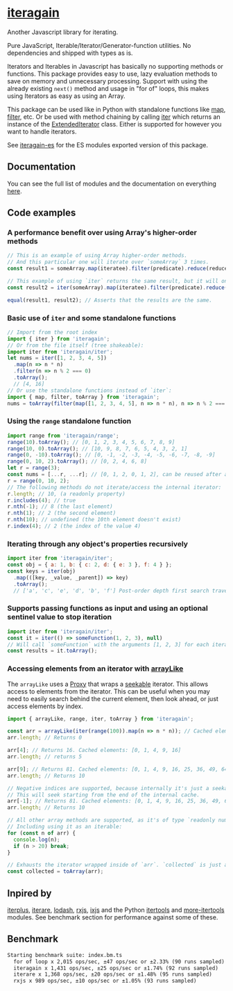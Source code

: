 
# [iteragain](https://www.npmjs.com/package/iteragain)

Another Javascript library for iterating.

Pure JavaScript, Iterable/Iterator/Generator-function utilities. No dependencies and shipped with types as is.

Iterators and Iterables in Javascript has basically no supporting methods or functions. This package provides easy to use, lazy evaluation methods to save on memory and unnecessary processing. Support with using the already existing `next()` method and usage in "for of" loops, this makes using Iterators as easy as using an Array.

This package can be used like in Python with standalone functions like [map](https://danieloakman.github.io/iteragain/functions/map.map.html), [filter](https://danieloakman.github.io/iteragain/functions/filter.filter.html), etc. Or be used with method chaining by calling [iter](https://danieloakman.github.io/iteragain/functions/iter.iter.html) which returns an instance of the [ExtendedIterator](https://danieloakman.github.io/iteragain/classes/internal_ExtendedIterator.ExtendedIterator.html) class. Either is supported for however you want to handle iterators.

See [iteragain-es](https://www.npmjs.com/package/iteragain-es) for the ES modules exported version of this package.

## Documentation

You can see the full list of modules and the documentation on everything [here](https://danieloakman.github.io/iteragain).

## Code examples

### A performance benefit over using Array's higher-order methods

```js
// This is an example of using Array higher-order methods.
// And this particular one will iterate over `someArray` 3 times.
const result1 = someArray.map(iteratee).filter(predicate).reduce(reducer);

// This example of using `iter` returns the same result, but it will only iterate over `someArray` once.
const result2 = iter(someArray).map(iteratee).filter(predicate).reduce(reducer).toArray();

equal(result1, result2); // Asserts that the results are the same.
```

### Basic use of `iter` and some standalone functions

```js
// Import from the root index
import { iter } from 'iteragain';
// Or from the file itself (tree shakeable):
import iter from 'iteragain/iter';
let nums = iter([1, 2, 3, 4, 5])
  .map(n => n * n)
  .filter(n => n % 2 === 0)
  .toArray();
  // [4, 16]
// Or use the standalone functions instead of `iter`:
import { map, filter, toArray } from 'iteragain';
nums = toArray(filter(map([1, 2, 3, 4, 5], n => n * n), n => n % 2 === 0)); // [4, 16]
```

### Using the `range` standalone function

```js
import range from 'iteragain/range';
range(10).toArray(); // [0, 1, 2, 3, 4, 5, 6, 7, 8, 9]
range(10, 0).toArray(); // [10, 9, 8, 7, 6, 5, 4, 3, 2, 1]
range(0, -10).toArray(); // [0, -1, -2, -3, -4, -5, -6, -7, -8, -9]
range(0, 10, 2).toArray(); // [0, 2, 4, 6, 8]
let r = range(3);
const nums = [...r, ...r]; // [0, 1, 2, 0, 1, 2], can be reused after a full iteration.
r = range(0, 10, 2);
// The following methods do not iterate/access the internal iterator:
r.length; // 10, (a readonly property)
r.includes(4); // true
r.nth(-1); // 8 (the last element)
r.nth(1); // 2 (the second element)
r.nth(10); // undefined (the 10th element doesn't exist)
r.index(4); // 2 (the index of the value 4)
```

### Iterating through any object's properties recursively

```js
import iter from 'iteragain/iter';
const obj = { a: 1, b: { c: 2, d: { e: 3 }, f: 4 } };
const keys = iter(obj)
  .map(([key, _value, _parent]) => key)
  .toArray();
  // ['a', 'c', 'e', 'd', 'b', 'f'] Post-order depth first search traversal of `obj`.
```

### Supports passing functions as input and using an optional sentinel value to stop iteration

```js
import iter from 'iteragain/iter';
const it = iter(() => someFunction(1, 2, 3), null)
// Will call `someFunction` with the arguments [1, 2, 3] for each iteration until it returns `null`:
const results = it.toArray();
```

### Accessing elements from an iterator with [arrayLike](https://danieloakman.github.io/iteragain/functions/arrayLike.arrayLike.html)

The `arrayLike` uses a [Proxy](https://developer.mozilla.org/en-US/docs/Web/JavaScript/Reference/Global_Objects/Proxy) that wraps a [seekable](https://danieloakman.github.io/iteragain/functions/seekable.seekable.html) iterator. This allows access to elements from the iterator. This can be useful when you may need to easily search behind the current element, then look ahead, or just access elements by index.

```js
import { arrayLike, range, iter, toArray } from 'iteragain';

const arr = arrayLike(iter(range(100)).map(n => n * n)); // Cached elements: []
arr.length; // Returns 0

arr[4]; // Returns 16. Cached elements: [0, 1, 4, 9, 16]
arr.length; // returns 5

arr[9]; // Returns 81. Cached elements: [0, 1, 4, 9, 16, 25, 36, 49, 64, 81]
arr.length; // Returns 10

// Negative indices are supported, because internally it's just a seekable.
// This will seek starting from the end of the internal cache.
arr[-1]; // Returns 81. Cached elements: [0, 1, 4, 9, 16, 25, 36, 49, 64, 81]
arr.length; // Returns 10

// All other array methods are supported, as it's of type `readonly number[]`.
// Including using it as an iterable:
for (const n of arr) {
  console.log(n);
  if (n > 20) break;
}

// Exhausts the iterator wrapped inside of `arr`. `collected` is just a regular array.
const collected = toArray(arr);
```

## Inpired by

[iterplus](https://www.npmjs.com/package/iterplus), [iterare](https://www.npmjs.com/package/iterare), [lodash](https://www.npmjs.com/package/lodash), [rxjs](https://www.npmjs.com/package/rxjs), [ixjs](https://www.npmjs.com/package/ix) and the Python [itertools](https://docs.python.org/3/library/itertools.html) and [more-itertools](https://pypi.org/project/more-itertools/) modules. See benchmark section for performance against some of these.

## Benchmark

```txt
Starting benchmark suite: index.bm.ts
  for of loop x 2,015 ops/sec, ±47 ops/sec or ±2.33% (90 runs sampled)
  iteragain x 1,431 ops/sec, ±25 ops/sec or ±1.74% (92 runs sampled)
  iterare x 1,368 ops/sec, ±20 ops/sec or ±1.48% (95 runs sampled)
  rxjs x 989 ops/sec, ±10 ops/sec or ±1.05% (93 runs sampled)
```
